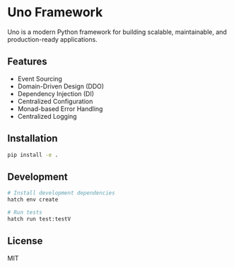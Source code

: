 # Uno Framework

Uno is a modern Python framework for building scalable, maintainable, and production-ready applications.

## Features

- Event Sourcing
- Domain-Driven Design (DDO)
- Dependency Injection (DI)
- Centralized Configuration
- Monad-based Error Handling
- Centralized Logging

## Installation

```bash
pip install -e .
```

## Development

```bash
# Install development dependencies
hatch env create

# Run tests
hatch run test:testV
```

## License

MIT
